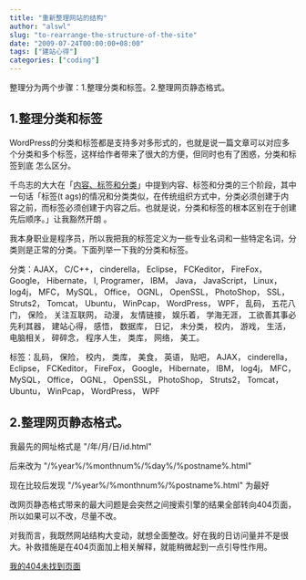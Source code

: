 ```yaml
---
title: "重新整理网站的结构"
author: "alswl"
slug: "to-rearrange-the-structure-of-the-site"
date: "2009-07-24T00:00:00+08:00"
tags: ["建站心得"]
categories: ["coding"]
---
```


整理分为两个步骤：1.整理分类和标签。2.整理网页静态格式。

## 1.整理分类和标签

WordPress的分类和标签都是支持多对多形式的，也就是说一篇文章可以对应多个分类和多个标签，这样给作者带来了很大的方便，但同时也有了困惑，分类和标签到底
怎么区分。

千鸟志的大大在「[内容、标签和分类](http://blog.rexsong.com/?p=975)」中提到内容、标签和分类的三个阶段，其中一句话「标签(t
ags)的情况和分类类似，在传统组织方式中，分类必须创建于内容之前，而标签必须创建于内容之后。也就是说，分类和标签的根本区别在于创建先后顺序。」让我豁然开朗
。

我本身职业是程序员，所以我把我的标签定义为一些专业名词和一些特定名词，分类则是正常的分类。下面列举一下我的分类和标签。

分类：AJAX， C/C++， cinderella， Eclipse， FCKeditor， FireFox， Google， Hibernate， I,
Programer， IBM， Java， JavaScript， Linux， log4j， MFC， MySQL， Office， OGNL，
OpenSSL， PhotoShop， SSL， Struts2， Tomcat， Ubuntu， WinPcap， WordPress， WPF， 乱码，
五花八门， 保险， 关注互联网， 动漫， 友情链接， 娱乐着， 学海无涯， 工欲善其事必先利其器， 建站心得， 感悟， 数据库， 日记， 未分类， 校内，
游戏， 生活， 电脑相关， 碎碎念， 程序人生， 类库， 网络， 美工。

标签：乱码， 保险， 校内， 类库， 美食， 英语， 贴吧， AJAX， cinderella， Eclipse， FCKeditor， FireFox，
Google， Hibernate， IBM， log4j， MFC， MySQL， Office， OGNL， OpenSSL， PhotoShop，
Struts2， Tomcat， Ubuntu， WinPcap， WordPress， WPF

## 2.整理网页静态格式。

我最先的网址格式是 "/年/月/日/id.html"

后来改为 "/%year%/%monthnum%/%day%/%postname%.html"

现在比较后发现 "/%year%/%monthnum%/%postname%.html" 为最好

改网页静态格式带来的最大问题是会突然之间搜索引擎的结果全部转向404页面，所以如果可以不改，尽量不改。

对我而言，我既然网站结构大变动，就想全面整改。好在我的日访问量并不是很大。补救措施是在404页面加上相关解释，就能稍微起到一点引导性作用。

[我的404未找到页面](http://log4d.com/404.html)
